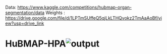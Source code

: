 Data: https://www.kaggle.com/competitions/hubmap-organ-segmentation/data
Weights : https://drive.google.com/file/d/1LPTmSUffeQ5qjLkLTHQvokz2TmAaAoBf/view?usp=drive_link
# HuBMAP-HPA![output](https://github.com/KhaKimThuy/HuBMAP-HPA/assets/109899051/8c255a30-1f31-4443-824c-0bf77d446fa3)
